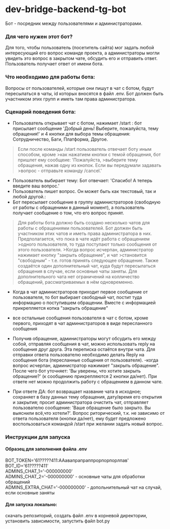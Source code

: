 # dev-bridge-backend-tg-bot
Бот - посредник между пользователями и администраторами.
### Для чего нужен этот бот?
Для того, чтобы пользователь (посетитель сайта) мог задать любой интересующий его вопрос команде проекта, а администраторы могли увидеть это вопрос в закрытом чате, обсудить его и отправить ответ. Пользователь получает ответ от имени бота.
### Что необходимо для работы бота:
Вопросы от пользователей, которые они пишут в чат с ботом, будут пересылаться в чаты, id которых вносятся в файл .env. Бот должен быть участником этих групп и иметь там права администратора. 

### Сценарий поведения бота:

- Пользователь открывает чат с ботом, нажимает /start : бот присылает сообщение 'Добрый день! Выберите, пожалуйста, тему обращения!' и 4 кнопки для выбора темы обращения: Сотрудничество, Баги, Платформа, Другое.

>Если после команды /start пользователь отвечает боту иным способом, кроме >как нажатием кнопки с темой обращения, бот пришлет ему сообщеие: 'Пожалуйста, >выберите тему обращения, нажав одну из кнопок. Если вы передумали задавать >вопрос - отправьте команду /cancel.'        
- Пользователь выбирает тему:
        Бот отвечает: 'Спасибо! А теперь введите ваш вопрос.'
 - Пользователь пишет вопрос. Он может быть как текстовый, так и любой другой.:
- Бот пересылает сообщение в группу администраторов (свободную от работы с обращеними в данный момент), а пользователь получает сообщение о том, что его вопрос принят.
>Для работы бота должно быть создано несколько чатов для работы с обращениями пользователей. Бот должен быть участником этих чатов и иметь права администратора в них. Предполагается, что пока в чате идёт работа с обращением >одного пользователя, то туда поступают только сообщения от этого пользователя. >Когда вопрос исчерпан, администратор нажимает кнопку "закрыть обращение", и чат >становится "свободным" - т.е. готов принять следующее обращение. 
>Также создаётся один дополнительный чат, куда будут пересылаться обращения в случае, если основные чаты заняты. Для дополнительного чата нет ограничений на колличество обращений, рассматриваемых в нём одновременно. 

- Когда в чат администраторов приходит первое сообщение от пользователя, то бот выбирает свободный чат, постит туда информацию о поступившем обращении. Вместе с информацией прикрепляется копка "закрыть обращение"
- все остальные сообщения пользователя в чат с ботом, кроме первого, приходят в чат администраторов в виде пересланного сообщения    

- Получив обращение, администраторы могут обсудить его между собой, отправляя сообщения в чат, можно использовать reply на сообщения друг друга. Эта переписка остаётся внутри чата. Для отправки ответа пользователю необходимо делать Reply на сообщения бота (пересланные собщения от пользователя).
-когда вопрос исчерпан, администратор нажимает "закрыть обращение". После чего бот уточняет: 'Вы уверены, что хотите закрыть обращение?' (к сообщению прикрепляются 2 кнопки да/нет). При ответе нет можно продолжить работу с обращением в данном чате. 
- При ответе ДА:
        бот возвращает название чата в исходное;
        сохраняет в базу данных тему обращения, дату/время его открытия и закрытия;
        просит администратора очистить чат,
        отправляет пользователю сообщение: 'Ваше обращение было закрыто. Вы выяснили всё,что хотели?'. Вопрос риторический, т.к. не зависимо от ответа пользователя (кнопки да/нет), ему будет предложено воспользоваться командой /start при желании задать новый вопрос.
### Инструкции для запуска
#### Образец для заполнения файла .env
BOT_TOKEN='61?????411:AAавапрапраппрорпорпорлпав'<br>
BOT_ID='61?????411'<br>
ADMINS_CHAT_1='-000000000'<br> 
ADMINS_CHAT_2='-000000000' - основные чаты для обработки обращений<br>
ADMINS_EXTRA_CHAT='-000000000' - допольнительный чат на случай, если основные заняты<br>
#### Для запуска локально:
скачать репозиторий, создать файл .env в корневой директории, установить зависимости, запустить файл bot.py

